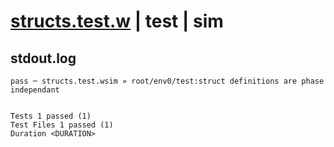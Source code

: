 # [structs.test.w](../../../../../examples/tests/valid/structs.test.w) | test | sim

## stdout.log
```log
pass ─ structs.test.wsim » root/env0/test:struct definitions are phase independant
 
 
Tests 1 passed (1)
Test Files 1 passed (1)
Duration <DURATION>
```

